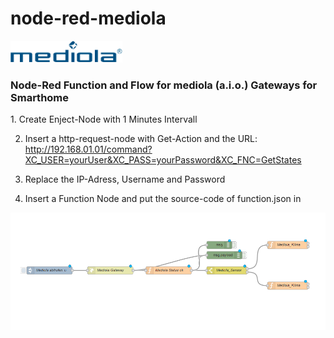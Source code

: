 # node-red-mediola

<p><a href="https://www.mediola.com"><img src="mediola-logo-trans.png" width=179px></a>
</p>
<p></p>
<p><h3>Node-Red Function and Flow for mediola (a.i.o.) Gateways for Smarthome</h3></p> 
<p>
1.  Create Enject-Node with 1 Minutes Intervall

2.  Insert a http-request-node with Get-Action
    and the URL: http://192.168.01.01/command?XC_USER=yourUser&XC_PASS=yourPassword&XC_FNC=GetStates 

3.  Replace the IP-Adress, Username and Password

4.  Insert a Function Node and put the source-code of function.json in

<img src="mediola-node-red.png"></img>
</p>
